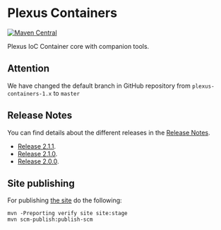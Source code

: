Plexus Containers
============

[![Maven Central](https://img.shields.io/maven-central/v/org.codehaus.plexus/plexus-containers.svg?label=Maven%20Central)](https://search.maven.org/artifact/org.codehaus.plexus/plexus-containers)

Plexus IoC Container core with companion tools.

## Attention

We have changed the default branch in GitHub repository from `plexus-containers-1.x` to `master`

## Release Notes

You can find details about the different releases in the [Release Notes](https://github.com/codehaus-plexus/plexus-containers/blob/master/ReleaseNotes.md).

 * [Release 2.1.1](https://github.com/codehaus-plexus/plexus-containers/blob/master/ReleaseNotes.md#plexus-containers-211).
 * [Release 2.1.0](https://github.com/codehaus-plexus/plexus-containers/blob/master/ReleaseNotes.md#plexus-containers-210).
 * [Release 2.0.0](https://github.com/codehaus-plexus/plexus-containers/blob/master/ReleaseNotes.md#plexus-containers-200).

## Site publishing

For publishing [the site](https://codehaus-plexus.github.io/plexus-containers/) do the following:

```
mvn -Preporting verify site site:stage
mvn scm-publish:publish-scm
```
